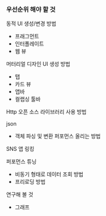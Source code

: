 ### 우선순위 해야 할 것



동적 UI 생성/변경 방법

- 프래그먼트
- 인터폴레이트
- 웹 뷰



머터리얼 디자인 UI 생성 방법

- 탭
- 카드 뷰
- 앱바
- 컬랩싱 툴바



Http 오픈 소스 라이브러리 사용 방법



json

 - 객체 파싱 및 변환 퍼포먼스 올리는 방법



SNS 앱 링킹



퍼포먼스 튜닝

- 비동기 형태로 데이터 조회 방법
- 프리로딩 방법 



연구해 볼 것

- 그래프